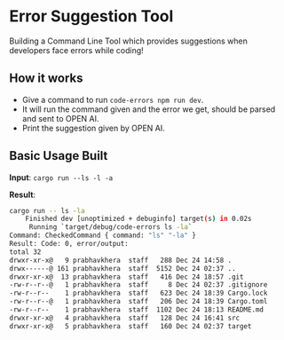 # Error Suggestion Tool

Building a Command Line Tool which provides suggestions when developers face errors while coding!

## How it works

- Give a command to run `code-errors npm run dev`.
- It will run the command given and the error we get, should be parsed and sent to OPEN AI.
- Print the suggestion given by OPEN AI.

## Basic Usage Built

**Input**: `cargo run --ls -l -a`

**Result**:

```bash
cargo run -- ls -la                       
    Finished dev [unoptimized + debuginfo] target(s) in 0.02s
     Running `target/debug/code-errors ls -la`
Command: CheckedCommand { command: "ls" "-la" }
Result: Code: 0, error/output:
total 32
drwxr-xr-x@   9 prabhavkhera  staff   288 Dec 24 14:58 .
drwx------@ 161 prabhavkhera  staff  5152 Dec 24 02:37 ..
drwxr-xr-x@  13 prabhavkhera  staff   416 Dec 24 18:57 .git
-rw-r--r--@   1 prabhavkhera  staff     8 Dec 24 02:37 .gitignore
-rw-r--r--    1 prabhavkhera  staff   623 Dec 24 18:39 Cargo.lock
-rw-r--r--@   1 prabhavkhera  staff   206 Dec 24 18:39 Cargo.toml
-rw-r--r--    1 prabhavkhera  staff  1102 Dec 24 18:13 README.md
drwxr-xr-x@   4 prabhavkhera  staff   128 Dec 24 16:41 src
drwxr-xr-x@   5 prabhavkhera  staff   160 Dec 24 02:37 target
```
